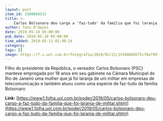 ```yaml
---
layout: post
item_id: 2588068531
title: >-
    Carlos Bolsonaro deu cargo a 'faz-tudo' da família que foi laranja de militar
author: Tatu D'Oquei
date: 2019-05-10 05:00:00
pub_date: 2019-05-10 05:00:00
time_added: 2019-05-11 02:40:14
category: 
tags: []
image: https://f.i.uol.com.br/fotografia/2019/02/22/15508888575c70af997c416_1550888857_3x2_rt.jpg
---
```


Filho do presidente da República, o vereador Carlos Bolsonaro (PSC) manteve empregada por 18 anos em seu gabinete na Câmara Municipal do Rio de Janeiro uma mulher que já foi laranja de um militar em empresas de telecomunicação e também atuou como uma espécie de faz-tudo da família Bolsonaro

**Link:** [https://www1.folha.uol.com.br/poder/2019/05/carlos-bolsonaro-deu-cargo-a-faz-tudo-da-familia-que-foi-laranja-de-militar.shtml](https://www1.folha.uol.com.br/poder/2019/05/carlos-bolsonaro-deu-cargo-a-faz-tudo-da-familia-que-foi-laranja-de-militar.shtml)

